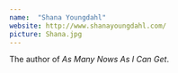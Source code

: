 ```yaml
---
name:  "Shana Youngdahl"
website: http://www.shanayoungdahl.com/
picture: Shana.jpg
---
```

The author of *As Many Nows As I Can Get*.